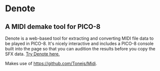 # Denote
## A MIDI demake tool for PICO-8

Denote is a web-based tool for extracting and converting MIDI file data to be played in PICO-8. It's nicely interactive and includes a PICO-8 console built into the page so that you can audition the results before you copy the SFX data. [Try Denote here.](https://bikibird.itch.io/denote)

Makes use of https://github.com/Tonejs/Midi.
